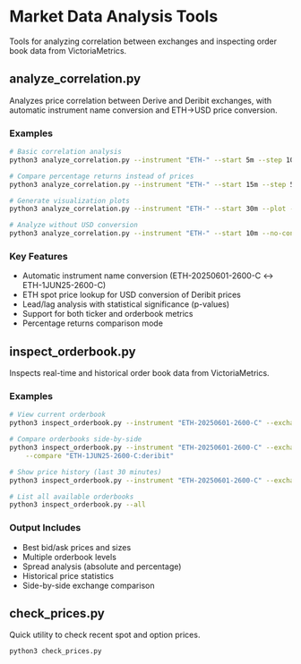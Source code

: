 # Market Data Analysis Tools

Tools for analyzing correlation between exchanges and inspecting order book data from VictoriaMetrics.

## analyze_correlation.py

Analyzes price correlation between Derive and Deribit exchanges, with automatic instrument name conversion and ETH→USD price conversion.

### Examples

```bash
# Basic correlation analysis
python3 analyze_correlation.py --instrument "ETH-" --start 5m --step 10s --metric orderbook_mid_price

# Compare percentage returns instead of prices
python3 analyze_correlation.py --instrument "ETH-" --start 15m --step 5s --compare-returns

# Generate visualization plots
python3 analyze_correlation.py --instrument "ETH-" --start 30m --plot --save-plot correlation.png

# Analyze without USD conversion
python3 analyze_correlation.py --instrument "ETH-" --start 10m --no-convert-usd
```

### Key Features
- Automatic instrument name conversion (ETH-20250601-2600-C ↔ ETH-1JUN25-2600-C)
- ETH spot price lookup for USD conversion of Deribit prices
- Lead/lag analysis with statistical significance (p-values)
- Support for both ticker and orderbook metrics
- Percentage returns comparison mode

## inspect_orderbook.py

Inspects real-time and historical order book data from VictoriaMetrics.

### Examples

```bash
# View current orderbook
python3 inspect_orderbook.py --instrument "ETH-20250601-2600-C" --exchange derive

# Compare orderbooks side-by-side
python3 inspect_orderbook.py --instrument "ETH-20250601-2600-C" --exchange derive \
    --compare "ETH-1JUN25-2600-C:deribit"

# Show price history (last 30 minutes)
python3 inspect_orderbook.py --instrument "ETH-20250601-2600-C" --exchange derive --history 30

# List all available orderbooks
python3 inspect_orderbook.py --all
```

### Output Includes
- Best bid/ask prices and sizes
- Multiple orderbook levels
- Spread analysis (absolute and percentage)
- Historical price statistics
- Side-by-side exchange comparison

## check_prices.py

Quick utility to check recent spot and option prices.

```bash
python3 check_prices.py
```